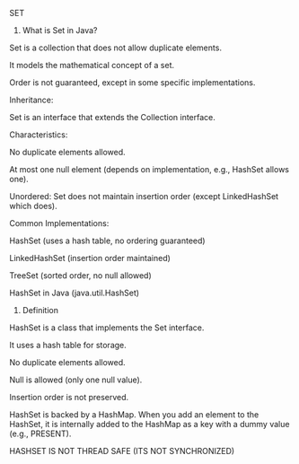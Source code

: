 SET
 
 1. What is Set in Java?
    
Set is a collection that does not allow duplicate elements.

It models the mathematical concept of a set.

Order is not guaranteed, except in some specific implementations.


Inheritance:

Set is an interface that extends the Collection interface.

Characteristics:

No duplicate elements allowed.

At most one null element (depends on implementation, e.g., HashSet allows one).

Unordered: Set does not maintain insertion order (except LinkedHashSet which does).

Common Implementations:

HashSet (uses a hash table, no ordering guaranteed)

LinkedHashSet (insertion order maintained)

TreeSet (sorted order, no null allowed)

HashSet in Java (java.util.HashSet)

1. Definition
   
HashSet is a class that implements the Set interface.

It uses a hash table for storage.

No duplicate elements allowed.

Null is allowed (only one null value).

Insertion order is not preserved.

HashSet is backed by a HashMap. When you add an element to the HashSet, it is internally added to the HashMap as a key with a dummy value (e.g., PRESENT).


HASHSET IS NOT  THREAD SAFE (ITS NOT SYNCHRONIZED)   

